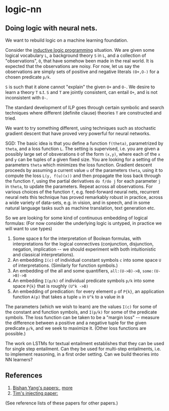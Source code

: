 # logic-nn
## Doing logic with neural nets.

We want to rebuild logic on a machine learning foundation.

Consider the [inductive logic programming](https://en.wikipedia.org/wiki/Inductive_logic_programming) situation. We are given some logical vocabulary `L`, a background theory `S` in `L`, and a collection of "observations", `O`, that have somehow been made in the real world. It is expected that the observations are noisy. For now, let us say the observations are simply sets of positive and negative literals `(O+,O-)` for a chosen predicate `p/k`. 

`S` is such that it alone cannot "explain" the given `O+` and `O-`. We desire to learn a theory `T` s.t. `S` and `T` are jointly consistent, can entail `O+`, and is not inconsistent with `O-`. 

The standard development of ILP goes through certain symbolic and search techniques where different (definite clause) theories `T` are constructed and tried. 

We want to try something different, using techniques such as stochastic gradient descent that have proved very powerful for neural networks. 

SGD: The basic idea is that you define a function `f(theta)`, parametrized by `theta`, and a loss function `L`. The setting is supervised, i.e. you are given a possibly large set of obsverations `O` of the form `(x,y)`, where each of the `x` and `y` can be tuples of a given fixed size. You are looking for a setting of the parameters `theta` which minimizes the loss function. Gradient descent proceeds by assuming a current value `u` of the parameters `theta`, using it to compute the loss `L(y, f(u)(x))` and then propagate the loss back through the function `f`, using the partial derivatives `do f/do j` for each parameter `j` in `theta`, to update the parameters. Repeat across all observations. For various choices of the function `f`, e.g. feed-forward neural nets, recurrent neural nets this technique has proved remarkably robust in practice, across a wide variety of data-sets, e.g. in vision, and in speech, and in some natural language tasks such as machine translation, text generation etc. 

So we are looking for some kind of continuous embedding of logical formulas: (For now consider the underlying logic is untyped, in practice we will want to use types)
1. Some space `B` for the interpretation of Boolean formulas, with interpretations for the logical connectives (conjunction, disjunction, negation, implication -- we should experiment with both intuitionistic and classical interpretations).
2. An embedding `I(c)` of individual constant symbols `c` into some space `U` of interpretations. (Similarly for function symbols.)
3. An embedding of the all and some quantifiers, `all:(U->B)->B`, `some:(U->B)->B`
3. An embedding `I(p/k)` of individual predicate symbols `p/k` into some space `P{k}` that is roughly `(U^k ->B)`
4. An embedding of predication: for every element `p` of `P{k}`, an application function `A(p)` that takes a tuple `u` in `U^k` to a value in `B`

The parameters (which we wish to learn) are the values `I(c)` for some of the constant and function symbols, and `I(p/k)` for some of the predicate symbols. The loss function can be taken to be a "margin loss" -- measure the difference between a positive and a negative tuple for the given predicate `p/k`, and we seek to maximize it. (Other loss functions are possible.)



The work on LSTMs for textual entailment establishes that they can be used for single step entailment.
Can they be used for multi-step entailments, i.e. to implement reasoning, in a first order setting.
Can we build theories into NN learners?

## References
1. [Bishan Yang's papers:](http://arxiv.org/abs/1412.6575), [more](http://arxiv.org/abs/1412.6575)
2. [Tim's injecting paper:](http://rockt.github.io/pdf/rocktaschel2015injecting.pdf)

(See reference lists of these papers for other papers.)
